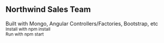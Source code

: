 <html>
  <body>
    <h2>Northwind Sales Team</h2>
    Built with Mongo, Angular Controllers/Factories, Bootstrap, etc
    <br><small>Install with npm install<br>Run with npm start
  </body>
</html>
